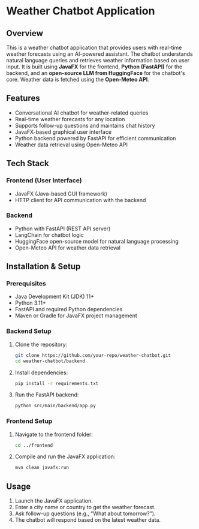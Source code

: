 # Weather Chatbot Application

## Overview
This is a weather chatbot application that provides users with real-time weather forecasts using an AI-powered assistant. The chatbot understands natural language queries and retrieves weather information based on user input. It is built using **JavaFX** for the frontend, **Python (FastAPI)** for the backend, and an **open-source LLM from HuggingFace** for the chatbot's core. Weather data is fetched using the **Open-Meteo API**.

## Features
- Conversational AI chatbot for weather-related queries
- Real-time weather forecasts for any location
- Supports follow-up questions and maintains chat history
- JavaFX-based graphical user interface
- Python backend powered by FastAPI for efficient communication
- Weather data retrieval using Open-Meteo API

## Tech Stack
### **Frontend** (User Interface)
- JavaFX (Java-based GUI framework)
- HTTP client for API communication with the backend

### **Backend**
- Python with FastAPI (REST API server)
- LangChain for chatbot logic
- HuggingFace open-source model for natural language processing
- Open-Meteo API for weather data retrieval

## Installation & Setup
### **Prerequisites**
- Java Development Kit (JDK) 11+
- Python 3.11+
- FastAPI and required Python dependencies
- Maven or Gradle for JavaFX project management

### **Backend Setup**
1. Clone the repository:
   ```sh
   git clone https://github.com/your-repo/weather-chatbot.git
   cd weather-chatbot/backend
   ```
2. Install dependencies:
   ```sh
   pip install -r requirements.txt
   ```
3. Run the FastAPI backend:
   ```sh
   python src/main/backend/app.py
   ```

### **Frontend Setup**
1. Navigate to the frontend folder:
   ```sh
   cd ../frontend
   ```
2. Compile and run the JavaFX application:
   ```sh
   mvn clean javafx:run
   ```

## Usage
1. Launch the JavaFX application.
2. Enter a city name or country to get the weather forecast.
3. Ask follow-up questions (e.g., "What about tomorrow?").
4. The chatbot will respond based on the latest weather data.
